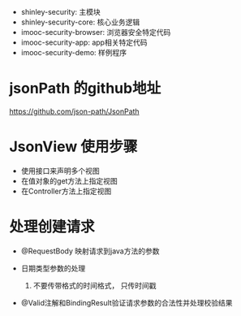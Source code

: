 - shinley-security: 主模块
- shinley-security-core: 核心业务逻辑
- imooc-security-browser: 浏览器安全特定代码
- imooc-security-app: app相关特定代码
- imooc-security-demo: 样例程序


# jsonPath 的github地址
https://github.com/json-path/JsonPath

# JsonView 使用步骤

- 使用接口来声明多个视图
- 在值对象的get方法上指定视图
- 在Controller方法上指定视图
 
# 处理创建请求
- @RequestBody 映射请求到java方法的参数
- 日期类型参数的处理
    1. 不要传带格式的时间格式， 只传时间戳
    
- @Valid注解和BindingResult验证请求参数的合法性并处理校验结果